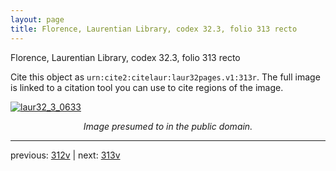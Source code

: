 ```yaml
---
layout: page
title: Florence, Laurentian Library, codex 32.3, folio 313 recto
---
```


Florence, Laurentian Library, codex 32.3, folio 313 recto

Cite this object as `urn:cite2:citelaur:laur32pages.v1:313r`.  The full image is linked to a citation tool you can use to cite regions of the image.

[![laur32_3_0633](http://www.homermultitext.org/iipsrv?IIIF=/project/homer/pyramidal/deepzoom/citelaur/laur32imgs/v1/laur32_3_0633.tif/full/800,/0/default.jpg)](http://www.homermultitext.org/ict2/?urn=urn:cite2:citelaur:laur32imgs.v1:laur32_3_0633) 

<p style="text-align: center; font-style: italic;">Image presumed to in the public domain.</p>

---

previous: [312v](../312v/) | next: [313v](../313v/)